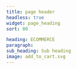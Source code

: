 ```yaml
---
title: page header
headless: true
widget: page_heading
sort: 00

heading: ECOMMERCE
paragraph: 
sub_heading: Sub heading
image: add_to_cart.svg
---
```

